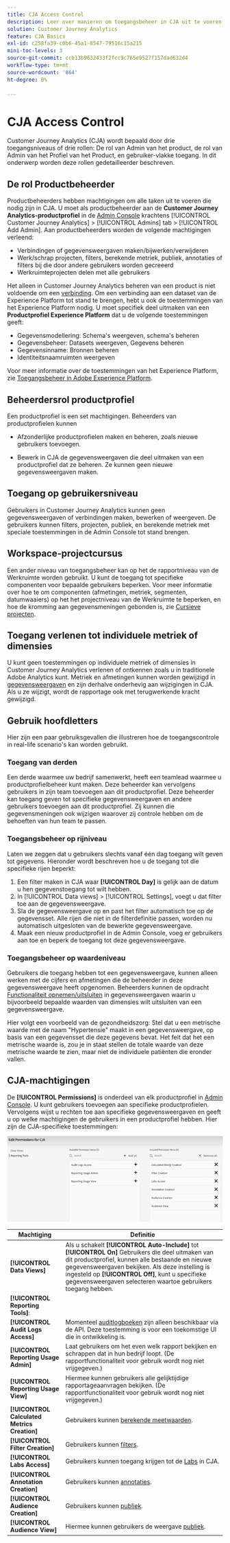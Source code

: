 ```yaml
---
title: CJA Access Control
description: Leer over manieren om toegangsbeheer in CJA uit te voeren.
solution: Customer Journey Analytics
feature: CJA Basics
exl-id: c258fa39-c0b6-45a1-8547-79516c15a215
mini-toc-levels: 3
source-git-commit: ccb13b9632433f2fcc9c765e9527f157dad632d4
workflow-type: tm+mt
source-wordcount: '864'
ht-degree: 0%

---
```


# CJA Access Control

Customer Journey Analytics (CJA) wordt bepaald door drie toegangsniveaus of drie rollen: De rol van Admin van het product, de rol van Admin van het Profiel van het Product, en gebruiker-vlakke toegang. In dit onderwerp worden deze rollen gedetailleerder beschreven.

## De rol Productbeheerder

Productbeheerders hebben machtigingen om alle taken uit te voeren die nodig zijn in CJA. U moet als productbeheerder aan de **Customer Journey Analytics-productprofiel** in de [Admin Console](https://adminconsole.adobe.com/enterprise/) krachtens [!UICONTROL Customer Journey Analytics] > [!UICONTROL Admins] tab > [!UICONTROL Add Admin]. Aan productbeheerders worden de volgende machtigingen verleend:

* Verbindingen of gegevensweergaven maken/bijwerken/verwijderen
* Werk/schrap projecten, filters, berekende metriek, publiek, annotaties of filters bij die door andere gebruikers worden gecreeerd
* Werkruimteprojecten delen met alle gebruikers

Het alleen in Customer Journey Analytics beheren van een product is niet voldoende om een [verbinding](/help/connections/overview.md). Om een verbinding aan een dataset van de Experience Platform tot stand te brengen, hebt u ook de toestemmingen van het Experience Platform nodig. U moet specifiek deel uitmaken van een **Productprofiel Experience Platform** dat u de volgende toestemmingen geeft:

* Gegevensmodellering: Schema&#39;s weergeven, schema&#39;s beheren
* Gegevensbeheer: Datasets weergeven, Gegevens beheren
* Gegevensinname: Bronnen beheren
* Identiteitsnaamruimten weergeven

Voor meer informatie over de toestemmingen van het Experience Platform, zie [Toegangsbeheer in Adobe Experience Platform](https://experienceleague.adobe.com/docs/experience-platform/access-control/home.html).

## Beheerdersrol productprofiel

Een productprofiel is een set machtigingen. Beheerders van productprofielen kunnen

* Afzonderlijke productprofielen maken en beheren, zoals nieuwe gebruikers toevoegen.

* Bewerk in CJA de gegevensweergaven die deel uitmaken van een productprofiel dat ze beheren. Ze kunnen geen nieuwe gegevensweergaven maken.

## Toegang op gebruikersniveau

Gebruikers in Customer Journey Analytics kunnen geen gegevensweergaven of verbindingen maken, bewerken of weergeven. De gebruikers kunnen filters, projecten, publiek, en berekende metriek met speciale toestemmingen in de Admin Console tot stand brengen.

## Workspace-projectcursus

Een ander niveau van toegangsbeheer kan op het de rapportniveau van de Werkruimte worden gebruikt. U kunt de toegang tot specifieke componenten voor bepaalde gebruikers beperken. Voor meer informatie over hoe te om componenten (afmetingen, metriek, segmenten, datumwaaiers) op het het projectniveau van de Werkruimte te beperken, en hoe de kromming aan gegevensmeningen gebonden is, zie [Cursieve projecten](/help/analysis-workspace/curate-share/curate.md).

## Toegang verlenen tot individuele metriek of dimensies

U kunt geen toestemmingen op individuele metriek of dimensies in Customer Journey Analytics verlenen of ontkennen zoals u in traditionele Adobe Analytics kunt. Metriek en afmetingen kunnen worden gewijzigd in [gegevensweergaven](/help/data-views/data-views.md) en zijn derhalve onderhevig aan wijzigingen in CJA. Als u ze wijzigt, wordt de rapportage ook met terugwerkende kracht gewijzigd.

## Gebruik hoofdletters

Hier zijn een paar gebruiksgevallen die illustreren hoe de toegangscontrole in real-life scenario&#39;s kan worden gebruikt.

### Toegang van derden

Een derde waarmee uw bedrijf samenwerkt, heeft een teamlead waarmee u productprofielbeheer kunt maken. Deze beheerder kan vervolgens gebruikers in zijn team toevoegen aan dit productprofiel. Deze beheerder kan toegang geven tot specifieke gegevensweergaven en andere gebruikers toevoegen aan dit productprofiel. Zij kunnen die gegevensmeningen ook wijzigen waarover zij controle hebben om de behoeften van hun team te passen.

### Toegangsbeheer op rijniveau

Laten we zeggen dat u gebruikers slechts vanaf één dag toegang wilt geven tot gegevens. Hieronder wordt beschreven hoe u de toegang tot die specifieke rijen beperkt:

1. Een filter maken in CJA waar **[!UICONTROL Day]** is gelijk aan de datum u hen gegevenstoegang tot wilt hebben.
1. In [!UICONTROL Data views] > [!UICONTROL Settings], voegt u dat filter toe aan de gegevensweergave.
1. Sla de gegevensweergave op en past het filter automatisch toe op de gegevensset. Alle rijen die niet in de filterdefinitie passen, worden nu automatisch uitgesloten van de bewerkte gegevensweergave.
1. Maak een nieuw productprofiel in de Admin Console, voeg er gebruikers aan toe en beperk de toegang tot deze gegevensweergave.

### Toegangsbeheer op waardeniveau

Gebruikers die toegang hebben tot een gegevensweergave, kunnen alleen werken met de cijfers en afmetingen die de beheerder in deze gegevensweergave heeft opgenomen. Beheerders kunnen de opdracht [Functionaliteit opnemen/uitsluiten](/help/data-views/component-settings/include-exclude-values.md) in gegevensweergaven waarin u bijvoorbeeld bepaalde waarden van dimensies wilt uitsluiten van een gegevensweergave.

Hier volgt een voorbeeld van de gezondheidszorg: Stel dat u een metrische waarde met de naam &quot;Hypertensie&quot; maakt in een gegevensweergave, op basis van een gegevensset die deze gegevens bevat. Het feit dat het een metrische waarde is, zou je in staat stellen de totale waarde van deze metrische waarde te zien, maar niet de individuele patiënten die eronder vallen.

## CJA-machtigingen

De **[!UICONTROL Permissions]** is onderdeel van elk productprofiel in [Admin Console](https://adminconsole.adobe.com/enterprise/). U kunt gebruikers toevoegen aan specifieke productprofielen. Vervolgens wijst u rechten toe aan specifieke gegevensweergaven en geeft u op welke machtigingen de gebruikers in een productprofiel hebben. Hier zijn de CJA-specifieke toestemmingen:

![beheerdersrechten](assets/permissions.png)

| Machtiging | Definitie |
| --- | --- |
| **[!UICONTROL Data Views]** | Als u schakelt **[!UICONTROL Auto-Include]** tot **[!UICONTROL On]** Gebruikers die deel uitmaken van dit productprofiel, kunnen alle bestaande en nieuwe gegevensweergaven bekijken. Als deze instelling is ingesteld op **[!UICONTROL Off]**, kunt u specifieke gegevensweergaven selecteren waartoe gebruikers toegang hebben. |
| **[!UICONTROL Reporting Tools]**: |  |
| **[!UICONTROL Audit Logs Access]** | Momenteel [auditlogboeken](https://adobe.io/cja-apis/docs/endpoints/auditlogs/) zijn alleen beschikbaar via de API. Deze toestemming is voor een toekomstige UI die in ontwikkeling is. |
| **[!UICONTROL Reporting Usage Admin]** | Laat gebruikers om het even welk rapport bekijken en schrappen dat in hun bedrijf loopt. (De rapportfunctionaliteit voor gebruik wordt nog niet vrijgegeven.) |
| **[!UICONTROL Reporting Usage View]** | Hiermee kunnen gebruikers alle gelijktijdige rapportageaanvragen bekijken. (De rapportfunctionaliteit voor gebruik wordt nog niet vrijgegeven.) |
| **[!UICONTROL Calculated Metrics Creation]** | Gebruikers kunnen [berekende meetwaarden](/help/components/calc-metrics/calc-metr-overview.md). |
| **[!UICONTROL Filter Creation]** | Gebruikers kunnen [filters](/help/components/filters/filters-overview.md). |
| **[!UICONTROL Labs Access]** | Gebruikers kunnen toegang krijgen tot de [Labs](/help/labs/labs.md) in CJA. |
| **[!UICONTROL Annotation Creation]** | Gebruikers kunnen [annotaties](/help/components/annotations/overview.md). |
| **[!UICONTROL Audience Creation]** | Gebruikers kunnen [publiek](/help/components/audiences/audiences-overview.md). |
| **[!UICONTROL Audience View]** | Hiermee kunnen gebruikers de weergave [publiek](/help/components/audiences/audiences-overview.md). |